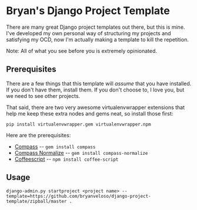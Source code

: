 Bryan's Django Project Template
===============================

There are many great Django project templates out there, but this is mine. I've
developed my own personal way of structuring my projects and satisfying my OCD,
now I'm actually making a template to kill the repetition.

Note: All of what you see before you is extremely opinionated.

Prerequisites
-------------

There are a few things that this template will _assume_ that you have installed.
If you don't have them, install them. If you don't choose to, I love you, but
we need to see other projects.

That said, there are two very awesome virtualenvwrapper extensions that help me
keep these extra nodes and gems neat, so install those first:

    pip install virtualenvwrapper.gem virtualenvwrapper.npm

Here are the prerequisites:

* [Compass](http://compass-style.org/) -- `gem install compass`
* [Compass Normalize](https://github.com/ksmandersen/compass-normalize) -- `gem install compass-normalize`
* [Coffeescript](coffeescript.org) -- `npm install coffee-script`

Usage
-----

    django-admin.py startproject <project name> --template=https://github.com/bryanveloso/django-project-template/zipball/master .
